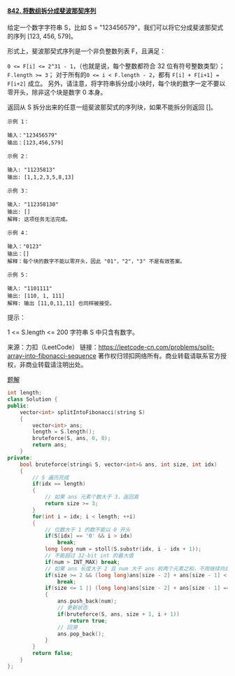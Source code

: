 #### [842. 将数组拆分成斐波那契序列](https://leetcode-cn.com/problems/split-array-into-fibonacci-sequence/)

给定一个数字字符串 S，比如 S = "123456579"，我们可以将它分成斐波那契式的序列 [123, 456, 579]。

形式上，斐波那契式序列是一个非负整数列表 F，且满足：

`0 <= F[i] <= 2^31 - 1`，（也就是说，每个整数都符合 32 位有符号整数类型）；
`F.length >= 3`；
对于所有的`0 <= i < F.length - 2`，都有 `F[i] + F[i+1] = F[i+2]` 成立。
另外，请注意，将字符串拆分成小块时，每个块的数字一定不要以零开头，除非这个块是数字 0 本身。

返回从 S 拆分出来的任意一组斐波那契式的序列块，如果不能拆分则返回 []。

 ```
示例 1：

输入："123456579"
输出：[123,456,579]

示例 2：

输入: "11235813"
输出: [1,1,2,3,5,8,13]

示例 3：

输入: "112358130"
输出: []
解释: 这项任务无法完成。

示例 4：

输入："0123"
输出：[]
解释：每个块的数字不能以零开头，因此 "01"，"2"，"3" 不是有效答案。

示例 5：

输入: "1101111"
输出: [110, 1, 111]
解释: 输出 [11,0,11,11] 也同样被接受。
 ```




提示：

1 <= S.length <= 200
字符串 S 中只含有数字。

来源：力扣（LeetCode）
链接：https://leetcode-cn.com/problems/split-array-into-fibonacci-sequence
著作权归领扣网络所有。商业转载请联系官方授权，非商业转载请注明出处。



[题解](https://leetcode-cn.com/problems/split-array-into-fibonacci-sequence/solution/javahui-su-suan-fa-tu-wen-xiang-jie-ji-b-vg5z/)

```cpp
int length;
class Solution {
public:
    vector<int> splitIntoFibonacci(string S) 
    {
        vector<int> ans;
        length = S.length();
        bruteforce(S, ans, 0, 0);
        return ans;
    }
private:
    bool bruteforce(string& S, vector<int>& ans, int size, int idx)
    {
        // S 遍历完成
        if(idx == length)
        {
            // 如果 ans 元素个数大于 3，返回真
            return size >= 3;
        }
        for(int i = idx; i < length; ++i)
        {
            // 位数大于 1 的数不能以 0 开头
            if(S[idx] == '0' && i > idx)
                break;
            long long num = stoll(S.substr(idx, i - idx + 1));
            // 不能超过 32-bit int 的最大值
            if(num > INT_MAX) break;
            // 如果 ans 长度大于 2 且 num 大于 ans 前两个元素之和，不用继续向后找
            if(size >= 2 && (long long)ans[size - 2] + ans[size - 1] < num)
                break;
            if(size <= 1 || (long long)ans[size - 2] + ans[size - 1] == num)
            {
                ans.push_back(num);
                // 更新状态
                if(bruteforce(S, ans, size + 1, i + 1))
                    return true;
                // 回溯
                ans.pop_back();
            }
        }
        return false;
    }
};
```

